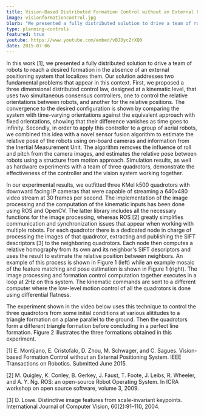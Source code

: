 ```yaml
---
title: Vision-Based Distributed Formation Control without an External Positioning System
image: visionformationcontrol.jpg
blurb: "We presented a fully distributed solution to drive a team of robots to reach a desired formation in the absence of an external positioning system that localizes them."
type: planning-controls
featured: true
youtube: https://www.youtube.com/embed/vBJDycZrXQ0
date: 2015-07-06
---
```


In this work [1], we presented a fully distributed solution to drive a team of robots to reach a desired formation in the absence of an external positioning system that localizes them. Our solution addresses two fundamental problems that appear in this context. First, we proposed a three dimensional distributed control law, designed at a kinematic level, that uses two simultaneous consensus controllers, one to control the relative orientations between robots, and another for the relative positions. The convergence to the desired configuration is shown by comparing the system with time-varying orientations against the equivalent approach with fixed orientations, showing that their difference vanishes as time goes to infinity. Secondly, in order to apply this controller to a group of aerial robots, we combined this idea with a novel sensor fusion algorithm to estimate the relative pose of the robots using on-board cameras and information from the Inertial Measurement Unit. The algorithm removes the influence of roll and pitch from the camera images, and estimates the relative pose between robots using a structure from motion approach. Simulation results, as well as hardware experiments with a team of three quadrotors, demonstrate the effectiveness of the controller and the vision system working together. 

In our experimental results, we outfitted three KMel k500 quadrotors with downward facing IP cameras that were capable of streaming a 640x480 video stream at 30 frames per second. The implementation of the image processing and the computation of the kinematic inputs has been done using ROS and OpenCV. The latter library includes all the necessary functions for the image processing, whereas ROS [2] greatly simplifies communication and synchronization issues that appear when working with multiple robots. For each quadrotor there is a dedicated node in charge of processing the images of that quadrotor, extracting and publishing the SIFT descriptors [3] to the neighboring quadrotors. Each node then computes a relative homography from its own and its neighbor's SIFT descriptors and uses the result to estimate the relative position between neighbors. An example of this process is shown in Figure 1 (left) while an example mosaic of the feature matching and pose estimation is shown in Figure 1 (right). The image processing and formation control computation together executes in a loop at 2Hz on this system. The kinematic commands are sent to a different computer where the low-level motion control of all the quadrotors is done using differential flatness.

The experiment shown in the video below uses this technique to control the three quadrotors from some initial conditions at various alititudes to a triangle formation on a plane parallel to the ground. Then the quadrotors form a different triangle formation before concluding in a perfect line formation. Figure 2 illustrates the three formations obtained in this experiment.

[1] E. Montijano, E. Cristofalo, D. Zhou, M. Schwager, and C. Sagues. Vision-based Formation Control without an External Positioning System. IEEE Transactions on Robotics. Submitted June 2015.
 
[2] M. Quigley, K. Conley, B. Gerkey, J. Faust, T. Foote, J. Leibs, R. Wheeler, and A. Y. Ng. ROS: an open-source Robot Operating System. In ICRA workshop on open source software, volume 3, 2009.
 
[3] D. Lowe. Distinctive image features from scale-invariant keypoints. International Journal of Computer Vision, 60(2):91–110, 2004.